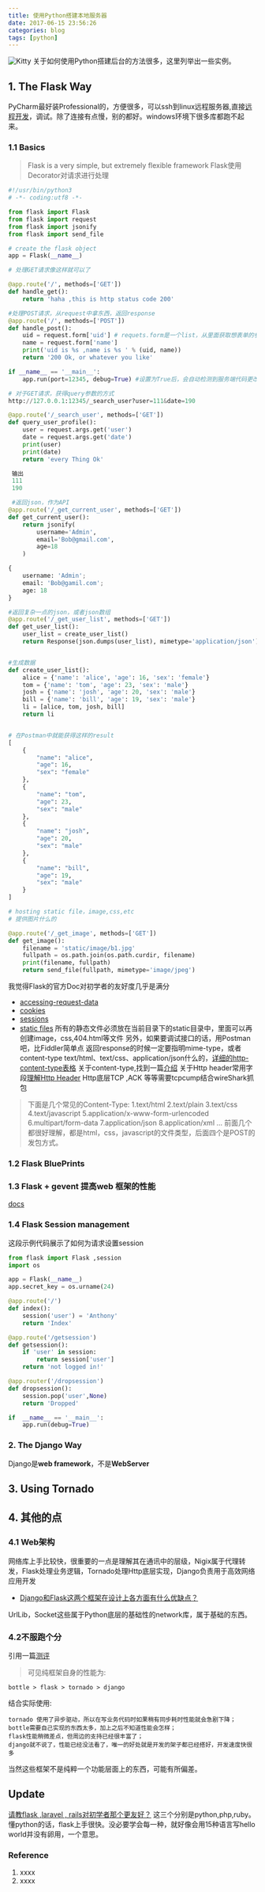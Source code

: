 ```yaml
---
title: 使用Python搭建本地服务器
date: 2017-06-15 23:56:26
categories: blog
tags: [python]
---
```


![Kitty](http://odzl05jxx.bkt.clouddn.com/c6dd030bf8cc75628fce3aec8216ba52.jpg?imageView2/2/w/600)
关于如何使用Python搭建后台的方法很多，这里列举出一些实例。<!--more-->

## 1. The Flask Way
PyCharm最好装Professional的，方便很多，可以ssh到linux远程服务器,直接[远程开发](http://blog.csdn.net/zhaihaifei/article/details/53691873)，调试。除了连接有点慢，别的都好。windows环境下很多库都跑不起来。

### 1.1 Basics
> Flask is a very simple, but extremely flexible framework Flask使用Decorator对请求进行处理


```Python
#!/usr/bin/python3
# -*- coding:utf8 -*-

from flask import Flask
from flask import request
from flask import jsonify
from flask import send_file

# create the flask object
app = Flask(__name__)

# 处理GET请求像这样就可以了

@app.route('/', methods=['GET'])
def handle_get():
    return 'haha ,this is http status code 200'

#处理POST请求，从request中拿东西，返回response
@app.route('/', methods=['POST'])
def handle_post():
    uid = request.form['uid'] # requets.form是一个list，从里面获取想表单的参数
    name = request.form['name']
    print('uid is %s ,name is %s ' % (uid, name))
    return '200 Ok, or whatever you like'  

if __name__ == '__main__':
    app.run(port=12345, debug=True) #设置为True后，会自动检测到服务端代码更改并reload，出错了也会给client返回实际的错误堆栈， 生产环境不要打开Debug 。

# 对于GET请求，获得query参数的方式
http://127.0.0.1:12345/_search_user?user=111&date=190

@app.route('/_search_user', methods=['GET'])
def query_user_profile():
    user = request.args.get('user')
    date = request.args.get('date')
    print(user)
    print(date)
    return 'every Thing Ok'

 输出
 111
 190   

 #返回json，作为API
@app.route('/_get_current_user', methods=['GET'])
def get_current_user():
    return jsonify(
        username='Admin',
        email='Bob@gmail.com',
        age=18
    )    

{
    username: 'Admin';
    email: 'Bob@gamil.com';
    age: 18
}

#返回复杂一点的json，或者json数组
@app.route('/_get_user_list', methods=['GET'])
def get_user_list():
    user_list = create_user_list()
    return Response(json.dumps(user_list), mimetype='application/json')


#生成数据
def create_user_list():
    alice = {'name': 'alice', 'age': 16, 'sex': 'female'}
    tom = {'name': 'tom', 'age': 23, 'sex': 'male'}
    josh = {'name': 'josh', 'age': 20, 'sex': 'male'}
    bill = {'name': 'bill', 'age': 19, 'sex': 'male'}
    li = [alice, tom, josh, bill]
    return li


# 在Postman中就能获得这样的result
[
    {
        "name": "alice",
        "age": 16,
        "sex": "female"
    },
    {
        "name": "tom",
        "age": 23,
        "sex": "male"
    },
    {
        "name": "josh",
        "age": 20,
        "sex": "male"
    },
    {
        "name": "bill",
        "age": 19,
        "sex": "male"
    }
]

# hosting static file，image,css,etc
# 提供图片什么的

@app.route('/_get_image', methods=['GET'])
def get_image():
    filename = 'static/image/b1.jpg'
    fullpath = os.path.join(os.path.curdir, filename)
    print(filename, fullpath)
    return send_file(fullpath, mimetype='image/jpeg')
```

我觉得Flask的官方Doc对初学者的友好度几乎是满分
- [accessing-request-data](http://flask.pocoo.org/docs/0.12/quickstart/#accessing-request-data)
- [cookies](http://flask.pocoo.org/docs/0.12/quickstart/#cookies)
- [sessions](http://flask.pocoo.org/docs/0.12/quickstart/#sessions)
- [static files](http://flask.pocoo.org/docs/0.12/quickstart/#static-files)
所有的静态文件必须放在当前目录下的static目录中，里面可以再创建image，css,404.html等文件
另外，如果要调试接口的话，用Postman吧，比Fiddler简单点
返回response的时候一定要指明mime-type，或者content-type
text/html、text/css、application/json什么的，[详细的http-content-type表格](http://www.runoob.com/http/http-content-type.html)
关于content-type,找到一篇[介绍](http://homeway.me/2015/07/19/understand-http-about-content-type/)
关于Http header常用字段[理解Http Header](http://zq210wl.github.io/2014/12/30/html-http-header-analysis/)
Http底层TCP ,ACK 等等需要tcpcump结合wireShark抓包

>下面是几个常见的Content-Type:
1.text/html
2.text/plain
3.text/css
4.text/javascript
5.application/x-www-form-urlencoded
6.multipart/form-data
7.application/json
8.application/xml
…
前面几个都很好理解，都是html，css，javascript的文件类型，后面四个是POST的发包方式。

### 1.2 Flask BluePrints

### 1.3 Flask + gevent 提高web 框架的性能
[docs](http://flask.pocoo.org/docs/0.12/deploying/wsgi-standalone/)

### 1.4 Flask Session management
这段示例代码展示了如何为请求设置session
```python
from flask import Flask ,session
import os

app = Flask(__name__)
app.secret_key = os.urname(24)

@app.route('/')
def index():
    session('user') = 'Anthony'
    return 'Index'

@app.route('/getsession')
def getsession():
    if 'user' in session:
        return session['user']
    return 'not logged in!'

@app.router('/dropsession')
def dropsession():
    session.pop('user',None)
    return 'Dropped'

if  __name__ == '__main__':
    app.run(debug=True)
```

### 2. The Django Way
Django是**web framework**，不是**WebServer**



## 3. Using Tornado

## 4. 其他的点
### 4.1 Web架构
网络库上手比较快，很重要的一点是理解其在通讯中的层级，Nigix属于代理转发，Flask处理业务逻辑，Tornado处理Http底层实现，Django负责用于高效网络应用开发
 - [Django和Flask这两个框架在设计上各方面有什么优缺点？
](https://www.zhihu.com/question/41564604)


UrlLib，Socket这些属于Python底层的基础性的network库，属于基础的东西。

### 4.2不服跑个分
引用一篇[测评](http://www.vimer.cn/archives/2926.html)
>可见纯框架自身的性能为:

    bottle > flask > tornado > django

结合实际使用:

    tornado 使用了异步驱动，所以在写业务代码时如果稍有同步耗时性能就会急剧下降；
    bottle需要自己实现的东西太多，加上之后不知道性能会怎样；
    flask性能稍微差点，但周边的支持已经很丰富了；
    django就不说了，性能已经没法看了，唯一的好处就是开发的架子都已经搭好，开发速度快很多
当然这些框架不是纯粹一个功能层面上的东西，可能有所偏差。



## Update
[请教flask ,laravel , rails对初学者那个更友好？](https://segmentfault.com/q/1010000003799544)
这三个分别是python,php,ruby。懂python的话，flask上手很快。没必要学会每一种，就好像会用15种语言写hello world并没有卵用，一个意思。

### Reference
1. xxxx
2. xxxx
